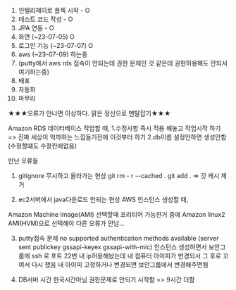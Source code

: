 1. 인텔리제이로 플젝 시작 - O
2. 테스트 코드 작성 - O
3. JPA 연동 - O
4. 화면 (~23-07-05) O
5. 로그인 기능 (~23-07-07) O 
6. aws (~23-07-09) 하는중
7. (putty에서 aws rds 접속이 안되는데 권한 문제인 것 같은데 권한허용해도 안되서 여기하는중)
8. 배포 
9. 자동화 
10. 마무리 

★★★오류가 안나면 이상하다. 맑은 정신으로 멘탈잡기★★★


Amazon RDS 데이터베이스 작업할 때, 
1.수정사항 즉시 적용 해놓고 작업시작 하기 => 진짜 세상이 억까하는 느낌들기전에 이것부터 하기
2.db이름 설정안하면 생성안함 (수정할떄도 수정칸에없음)

만난 오류들
1. gitignore 무시하고 올라가는 현상
git rm - r --cached . 
git add . 
=> 깃 캐시 제거 

2. ec2서버에서 java다운로드 안되는 현상
AWS 인스턴스 생성할 때, 

Amazon Machine Image(AMI) 선택할때 
프리티어 가능한거 중에 
Amazon linux2 AMI(HVM)으로 선택해야 다른 오류가 안남...

3. putty접속 문제
no supported authentication methods available (server sent publickey gssapi-keyex gssapi-with-mic)
인스턴스 생성하면서
보안그룹에 ssh 로 포트 22번 내 ip허용해놨는데
내 컴퓨터 아이피가 번경되서 그 후로 꼬여서 다시 했음
내 아이피 고정하거나 변경되면 보안그룹에서 변경해주면됨

4. DB서버 시간 한국시간아님
권한문제로 안되기 시작함 => 9시간 더함

